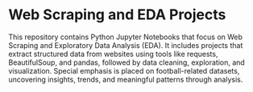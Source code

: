 # Web Scraping and EDA Projects
This repository contains Python Jupyter Notebooks that focus on Web Scraping and Exploratory Data Analysis (EDA).
It includes projects that extract structured data from websites using tools like requests, BeautifulSoup, and pandas, followed by data cleaning, exploration, and visualization.
Special emphasis is placed on football-related datasets, uncovering insights, trends, and meaningful patterns through analysis.
